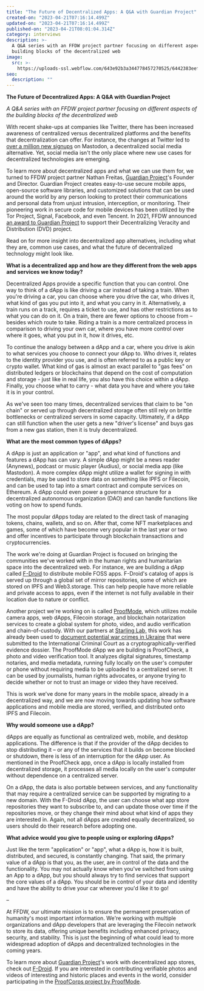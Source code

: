 ```yaml
---
title: "The Future of Decentralized Apps: A Q&A with Guardian Project"
created-on: "2023-04-21T07:16:14.499Z"
updated-on: "2023-04-21T07:16:14.499Z"
published-on: "2023-04-21T08:01:04.314Z"
category: interviews
description: >-
  A Q&A series with an FFDW project partner focusing on different aspects of the
  building blocks of the decentralized web
image:
  src: >-
    https://uploads-ssl.webflow.com/643e92b3a344778457270525/6442383eef619d076eb5472e_0228-guardian-qa.png
seo:
  description: ""
---
```


**The Future of Decentralized Apps: A Q&A with Guardian Project**

_A Q&A series with an FFDW project partner focusing on different aspects of the building blocks of the decentralized web_

With recent shake-ups at companies like Twitter, there has been increased awareness of centralized versus decentralized platforms and the benefits that decentralization can offer. For instance, the changes at Twitter led to [over a million new signups](https://twitter.com/joinmastodon/status/1591519312338210816) on Mastodon, a decentralized social media alternative. Yet, social media isn't the only place where new use cases for decentralized technologies are emerging.

To learn more about decentralized apps and what we can use them for, we turned to FFDW project partner Nathan Freitas, [Guardian Project](https://guardianproject.info/)'s Founder and Director. Guardian Project creates easy-to-use secure mobile apps, open-source software libraries, and customized solutions that can be used around the world by any person looking to protect their communications and personal data from unjust intrusion, interception, or monitoring. Their pioneering work in secure code for mobile devices has been utilized by the Tor Project, Signal, Facebook, and even Tencent. In 2021, FFDW announced [an award to Guardian Project](/guardian-project-annoucement) to support their Decentralizing Veracity and Distribution (DVD) project.

Read on for more insight into decentralized app alternatives, including what they are, common use cases, and what the future of decentralized technology might look like.

**What is a decentralized app and how are they different from the web apps and services we know today?**

Decentralized Apps provide a specific function that you can control. One way to think of a dApp is like driving a car instead of taking a train. When you're driving a car, you can choose where you drive the car, who drives it, what kind of gas you put into it, and what you carry in it. Alternatively, a train runs on a track, requires a ticket to use, and has other restrictions as to what you can do on it. On a train, there are fewer options to choose from – besides which route to take. Riding a train is a more centralized process in comparison to driving your own car, where you have more control over where it goes, what you put in it, how it drives, etc.

To continue the analogy between a dApp and a car, where you drive is akin to what services you choose to connect your dApp to. Who drives it, relates to the identity provider you use, and is often referred to as a public key or crypto wallet. What kind of gas is almost an exact parallel to "gas fees" on distributed ledgers or blockchains that depend on the cost of computation and storage - just like in real life, you also have this choice within a dApp. Finally, you choose what to carry - what data you have and where you take it is in your control.

As we've seen too many times, decentralized services that claim to be "on chain" or served up through decentralized storage often still rely on brittle bottlenecks or centralized servers in some capacity. Ultimately, if a dApp can still function when the user gets a new "driver's license" and buys gas from a new gas station, then it is truly decentralized.

**What are the most common types of dApps?**

A dApp is just an application or "app", and what kind of functions and features a dApp has can vary. A simple dApp might be a news reader (Anynews), podcast or music player (Audius), or social media app (like Mastodon). A more complex dApp might utilize a wallet for signing in with credentials, may be used to store data on something like IPFS or Filecoin, and can be used to tap into a smart contract and compute services on Ethereum. A dApp could even power a governance structure for a decentralized autonomous organization (DAO) and can handle functions like voting on how to spend funds.

The most popular dApps today are related to the direct task of managing tokens, chains, wallets, and so on. After that, come NFT marketplaces and games, some of which have become very popular in the last year or two and offer incentives to participate through blockchain transactions and cryptocurrencies.

The work we're doing at Guardian Project is focused on bringing the communities we've worked with in the human rights and humanitarian space into the decentralized web. For instance, we are building a dApp called [F-Droid](https://f-droid.org/) to distribute mobile FOSS apps. F-Droid's catalog of apps is served up through a global set of mirror repositories, some of which are stored on IPFS and Web3.storage. This can help people have more reliable and private access to apps, even if the internet is not fully available in their location due to nature or conflict.

Another project we're working on is called [ProofMode](https://proofmode.org/), which utilizes mobile camera apps, web dApps, Filecoin storage, and blockchain notarization services to create a global system for photo, video, and audio verification and chain-of-custody. With our partners at [Starling Lab,](https://www.starlinglab.org/) this work has already been used to [document potential war crimes in Ukraine](https://www.politico.com/newsletters/digital-future-daily/2023/01/17/ukraine-war-crimes-blockchain-00078170) that were submitted to the International Criminal Court as a cryptographically-verified evidence dossier. The ProofMode dApp we are building is ProofCheck, a photo and video verification tool. It analyzes digital signatures, timestamp notaries, and media metadata, running fully locally on the user's computer or phone without requiring media to be uploaded to a centralized server. It can be used by journalists, human rights advocates, or anyone trying to decide whether or not to trust an image or video they have received.

This is work we've done for many years in the mobile space, already in a decentralized way, and we are now moving towards updating how software applications and mobile media are stored, verified, and distributed onto IPFS and Filecoin.

**Why would someone use a dApp?**

dApps are equally as functional as centralized web, mobile, and desktop applications. The difference is that if the provider of the dApp decides to stop distributing it – or any of the services that it builds on become blocked or shutdown, there is less of an interruption for the dApp user. As mentioned in the ProofCheck app, once a dApp is locally installed from decentralized storage, it processes all media locally on the user's computer without dependence on a centralized server.

On a dApp, the data is also portable between services, and any functionality that may require a centralized service can be supported by migrating to a new domain. With the F-Droid dApp, the user can choose what app store repositories they want to subscribe to, and can update those over time if the repositories move, or they change their mind about what kind of apps they are interested in. Again, not all dApps are created equally decentralized, so users should do their research before adopting one.

**What advice would you give to people using or exploring dApps?**

Just like the term "application" or "app", what a dApp is, how it is built, distributed, and secured, is constantly changing. That said, the primary value of a dApp is that you, as the user, are in control of the data and the functionality. You may not actually know when you've switched from using an App to a dApp, but you should always try to find services that support the core values of a dApp. You should be in control of your data and identity and have the ability to drive your car wherever you'd like it to go!

–

At FFDW, our ultimate mission is to ensure the permanent preservation of humanity's most important information. We're working with multiple organizations and dApp developers that are leveraging the Filecoin network to store its data, offering unique benefits including enhanced privacy, security, and stability. This is just the beginning of what could lead to more widespread adoption of dApps and decentralized technologies in the coming years.

To learn more about [Guardian Project](https://guardianproject.info)'s work with decentralized app stores, check out [F-Droid](https://f-droid.org). If you are interested in contributing verifiable photos and videos of interesting and historic places and events in the world, consider participating in the [ProofCorps project by ProofMode](https://proofmode.org/proofcorps).
